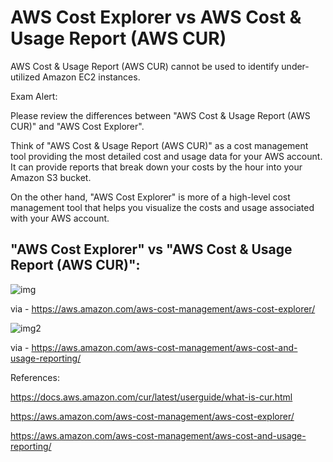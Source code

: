 # AWS Cost Explorer vs AWS Cost & Usage Report (AWS CUR)

AWS Cost & Usage Report (AWS CUR) cannot be used to identify under-utilized Amazon EC2 instances.

Exam Alert:

Please review the differences between "AWS Cost & Usage Report (AWS CUR)" and "AWS Cost Explorer".

Think of "AWS Cost & Usage Report (AWS CUR)" as a cost management tool providing the most detailed cost and usage data for your AWS account. It can provide reports that break down your costs by the hour into your Amazon S3 bucket.

On the other hand, "AWS Cost Explorer" is more of a high-level cost management tool that helps you visualize the costs and usage associated with your AWS account.

## "AWS Cost Explorer" vs "AWS Cost & Usage Report (AWS CUR)":

![img](https://assets-pt.media.datacumulus.com/aws-clf-pt/assets/pt3-q59-i2.png)

via - https://aws.amazon.com/aws-cost-management/aws-cost-explorer/

![img2](https://assets-pt.media.datacumulus.com/aws-clf-pt/assets/pt3-q59-i3.png)

via - https://aws.amazon.com/aws-cost-management/aws-cost-and-usage-reporting/

References:

https://docs.aws.amazon.com/cur/latest/userguide/what-is-cur.html

https://aws.amazon.com/aws-cost-management/aws-cost-explorer/

https://aws.amazon.com/aws-cost-management/aws-cost-and-usage-reporting/
